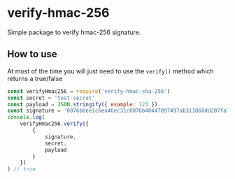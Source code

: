 # verify-hmac-256
Simple package to verify hmac-256 signature.

## How to use
At most of the time you will just need to use the `verify()` method which returns a true/false

```javascript
const verifyHmac256 = require('verify-hmac-sha-256')
const secret = 'test-secret'
const payload = JSON.stringify({ example: 123 })
const signature = '0076b0ee1c6ea46ec31c8076b40447097497ab311866dd207fa7708e7a2bcc43'
console.log(
    verifyHmac256.verify({
        {
            signature,
            secret,
            payload
        }
    })
) // true
```

